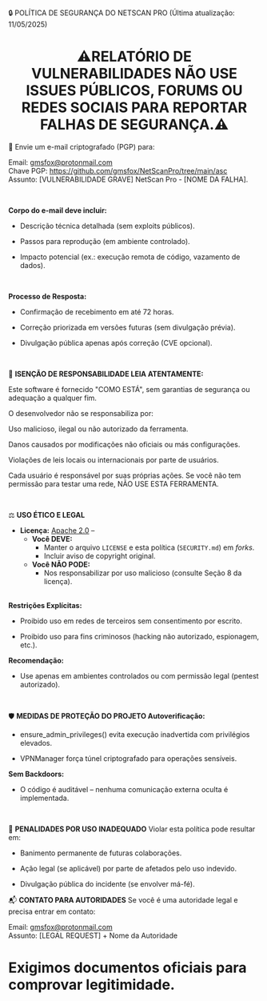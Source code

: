 🔒 POLÍTICA DE SEGURANÇA DO NETSCAN PRO
(Última atualização: 11/05/2025)

<h1 align="center">⚠️RELATÓRIO DE VULNERABILIDADES
NÃO USE ISSUES PÚBLICOS, FORUMS OU REDES SOCIAIS PARA REPORTAR FALHAS DE SEGURANÇA.⚠️</h1>

📧 Envie um e-mail criptografado (PGP) para:

Email: gmsfox@protonmail.com<br/>
Chave PGP: https://github.com/gmsfox/NetScanPro/tree/main/asc <br/>
Assunto: [VULNERABILIDADE GRAVE] NetScan Pro - [NOME DA FALHA].

<br/>

**Corpo do e-mail deve incluir:**

- Descrição técnica detalhada (sem exploits públicos).

- Passos para reprodução (em ambiente controlado).

- Impacto potencial (ex.: execução remota de código, vazamento de dados).

<br/>


**Processo de Resposta:**

- Confirmação de recebimento em até 72 horas.

- Correção priorizada em versões futuras (sem divulgação prévia).

- Divulgação pública apenas após correção (CVE opcional).

  <br/>

🔐 **ISENÇÃO DE RESPONSABILIDADE
LEIA ATENTAMENTE:**

Este software é fornecido "COMO ESTÁ", sem garantias de segurança ou adequação a qualquer fim.

O desenvolvedor não se responsabiliza por:

Uso malicioso, ilegal ou não autorizado da ferramenta.

Danos causados por modificações não oficiais ou más configurações.

Violações de leis locais ou internacionais por parte de usuários.

Cada usuário é responsável por suas próprias ações. Se você não tem permissão para testar uma rede, NÃO USE ESTA FERRAMENTA.

<br/>

⚖️ **USO ÉTICO E LEGAL**
- **Licença:** [Apache 2.0](LICENSE) –  
  - **Você DEVE:**  
    - Manter o arquivo `LICENSE` e esta política (`SECURITY.md`) em *forks*.  
    - Incluir aviso de copyright original.  
  - **Você NÃO PODE:**  
    - Nos responsabilizar por uso malicioso (consulte Seção 8 da licença).
    <br/>
**Restrições Explícitas:**

- Proibido uso em redes de terceiros sem consentimento por escrito.

- Proibido uso para fins criminosos (hacking não autorizado, espionagem, etc.).

**Recomendação:**

- Use apenas em ambientes controlados ou com permissão legal (pentest autorizado).

   <br/>

🛡️ **MEDIDAS DE PROTEÇÃO DO PROJETO
Autoverificação:**

- ensure_admin_privileges() evita execução inadvertida com privilégios elevados.

- VPNManager força túnel criptografado para operações sensíveis.

**Sem Backdoors:**

- O código é auditável – nenhuma comunicação externa oculta é implementada.

<br/>

📌 **PENALIDADES POR USO INADEQUADO**
Violar esta política pode resultar em:

- Banimento permanente de futuras colaborações.

- Ação legal (se aplicável) por parte de afetados pelo uso indevido.

- Divulgação pública do incidente (se envolver má-fé).

📬 **CONTATO PARA AUTORIDADES**
Se você é uma autoridade legal e precisa entrar em contato:

Email: gmsfox@protonmail.com  
Assunto: [LEGAL REQUEST] + Nome da Autoridade  
<h1>Exigimos documentos oficiais para comprovar legitimidade.</h1>
